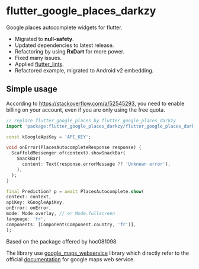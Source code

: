 # flutter_google_places_darkzy

Google places autocomplete widgets for flutter.

- Migrated to **null-safety**.
- Updated dependencies to latest release.
- Refactoring by using **RxDart** for more power.
- Fixed many issues.
- Applied [flutter_lints](https://pub.dev/packages/flutter_lints).
- Refactored example, migrated to Android v2 embedding.

## Simple usage


According to https://stackoverflow.com/a/52545293, you need to enable billing on your account, even if you are only using the free quota.

```dart
// replace flutter_google_places by flutter_google_places_darkzy
import 'package:flutter_google_places_darkzy/flutter_google_places_darkzy.dart';

const kGoogleApiKey = 'API_KEY';

void onError(PlacesAutocompleteResponse response) {
  ScaffoldMessenger.of(context).showSnackBar(
    SnackBar(
      content: Text(response.errorMessage ?? 'Unknown error'),
    ),
  );
}

final Prediction? p = await PlacesAutocomplete.show(
context: context,
apiKey: kGoogleApiKey,
onError: onError,
mode: Mode.overlay, // or Mode.fullscreen
language: 'fr',
components: [Component(Component.country, 'fr')],
);

```

Based on the package offered by hoc081098

The library use [google_maps_webservice](https://github.com/lejard-h/google_maps_webservice) library which directly refer to the official [documentation](https://developers.google.com/maps/web-services/) for google maps web service.

